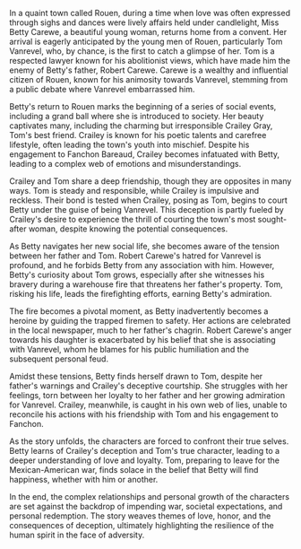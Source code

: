 In a quaint town called Rouen, during a time when love was often expressed through sighs and dances were lively affairs held under candlelight, Miss Betty Carewe, a beautiful young woman, returns home from a convent. Her arrival is eagerly anticipated by the young men of Rouen, particularly Tom Vanrevel, who, by chance, is the first to catch a glimpse of her. Tom is a respected lawyer known for his abolitionist views, which have made him the enemy of Betty's father, Robert Carewe. Carewe is a wealthy and influential citizen of Rouen, known for his animosity towards Vanrevel, stemming from a public debate where Vanrevel embarrassed him.

Betty's return to Rouen marks the beginning of a series of social events, including a grand ball where she is introduced to society. Her beauty captivates many, including the charming but irresponsible Crailey Gray, Tom's best friend. Crailey is known for his poetic talents and carefree lifestyle, often leading the town's youth into mischief. Despite his engagement to Fanchon Bareaud, Crailey becomes infatuated with Betty, leading to a complex web of emotions and misunderstandings.

Crailey and Tom share a deep friendship, though they are opposites in many ways. Tom is steady and responsible, while Crailey is impulsive and reckless. Their bond is tested when Crailey, posing as Tom, begins to court Betty under the guise of being Vanrevel. This deception is partly fueled by Crailey's desire to experience the thrill of courting the town's most sought-after woman, despite knowing the potential consequences.

As Betty navigates her new social life, she becomes aware of the tension between her father and Tom. Robert Carewe's hatred for Vanrevel is profound, and he forbids Betty from any association with him. However, Betty's curiosity about Tom grows, especially after she witnesses his bravery during a warehouse fire that threatens her father's property. Tom, risking his life, leads the firefighting efforts, earning Betty's admiration.

The fire becomes a pivotal moment, as Betty inadvertently becomes a heroine by guiding the trapped firemen to safety. Her actions are celebrated in the local newspaper, much to her father's chagrin. Robert Carewe's anger towards his daughter is exacerbated by his belief that she is associating with Vanrevel, whom he blames for his public humiliation and the subsequent personal feud.

Amidst these tensions, Betty finds herself drawn to Tom, despite her father's warnings and Crailey's deceptive courtship. She struggles with her feelings, torn between her loyalty to her father and her growing admiration for Vanrevel. Crailey, meanwhile, is caught in his own web of lies, unable to reconcile his actions with his friendship with Tom and his engagement to Fanchon.

As the story unfolds, the characters are forced to confront their true selves. Betty learns of Crailey's deception and Tom's true character, leading to a deeper understanding of love and loyalty. Tom, preparing to leave for the Mexican-American war, finds solace in the belief that Betty will find happiness, whether with him or another.

In the end, the complex relationships and personal growth of the characters are set against the backdrop of impending war, societal expectations, and personal redemption. The story weaves themes of love, honor, and the consequences of deception, ultimately highlighting the resilience of the human spirit in the face of adversity.